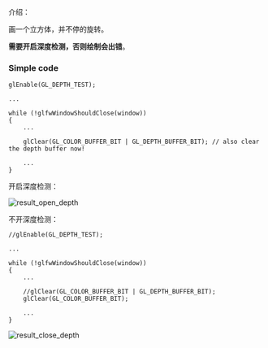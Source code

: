 介绍：

画一个立方体，并不停的旋转。

**需要开启深度检测，否则绘制会出错**。

### Simple code

```
glEnable(GL_DEPTH_TEST);

...

while (!glfwWindowShouldClose(window))
{
	...
	
	glClear(GL_COLOR_BUFFER_BIT | GL_DEPTH_BUFFER_BIT); // also clear the depth buffer now!
	
	...
}
```



开启深度检测：

![result_open_depth](/Users/wangdong/github/opengl/LearnOpenGL/src/1.getting_started/6.2.coordinate_systems_depth/result_open_depth.gif)

不开深度检测：

```
//glEnable(GL_DEPTH_TEST);

...

while (!glfwWindowShouldClose(window))
{
	...
	
	//glClear(GL_COLOR_BUFFER_BIT | GL_DEPTH_BUFFER_BIT);
	glClear(GL_COLOR_BUFFER_BIT);
	
	...
}
```



![result_close_depth](/Users/wangdong/github/opengl/LearnOpenGL/src/1.getting_started/6.2.coordinate_systems_depth/result_close_depth.gif)